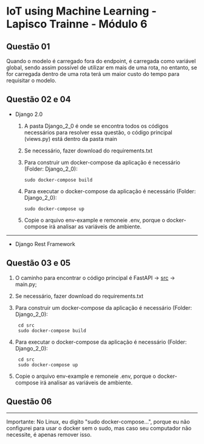 # IoT using Machine Learning - Lapisco Trainne - Módulo 6

## Questão 01
Quando o modelo é carregado fora do endpoint, é carregada como variável global, sendo assim possível de utilizar em mais de uma rota, no entanto, se for carregada dentro de uma rota terá um maior custo do tempo para requisitar o modelo.

## Questão 02 e 04
 - Django 2.0
    
    1. A pasta Django_2_0 é onde se encontra todos os códigos necessários para resolver essa questão, o código principal (views.py) está dentro da pasta main 
    
    2. Se necessário, fazer download do requirements.txt
    
    3. Para construir um docker-compose da aplicação é necessário (Folder: Django_2_0):
    
           sudo docker-compose build
        
    4. Para executar o docker-compose da aplicação é necessário (Folder: Django_2_0):
    
           sudo docker-compose up
    
    5. Copie o arquivo env-example e remoneie .env, porque o docker-compose irá analisar as variáveis de ambiente.
 ------------------------------------------------------------------------------------------------------------------------------------------------------------
    
 - Django Rest Framework


## Questão 03 e 05

1. O caminho para encontrar o código principal é FastAPI -> [src](https://github.com/gabyrlsilva/IoT_using_Machine_Learning/tree/main/FastAPI/src) -> main.py;
    
2. Se necessário, fazer download do requirements.txt
    
3. Para construir um docker-compose da aplicação é necessário (Folder: Django_2_0):
    
        cd src
        sudo docker-compose build
        
4. Para executar o docker-compose da aplicação é necessário (Folder: Django_2_0):

        cd src
        sudo docker-compose up
    
5. Copie o arquivo env-example e remoneie .env, porque o docker-compose irá analisar as variáveis de ambiente.

## Questão 06









----------------------------------------------------------------------------------------------------------------------------------------------------------------
Importante: No Linux, eu digito "sudo docker-compose...", porque eu não configurei para usar o docker sem o sudo, mas caso seu computador não necessite, é apenas remover isso. 
